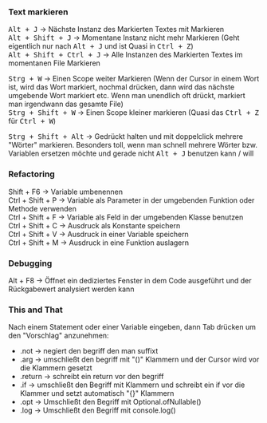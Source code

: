 ### Text markieren

<kbd>Alt + J</kbd> -> Nächste Instanz des Markierten Textes mit Markieren <br>
<kbd>Alt + Shift + J</kbd> -> Momentane Instanz nicht mehr Markieren (Geht eigentlich nur nach <kbd>Alt + J</kbd> und ist Quasi in <kbd>Ctrl + Z</kbd>)<br>
<kbd>Alt + Shift + Ctrl + J</kbd> -> Alle Instanzen des Markierten Textes im momentanen File Markieren<br>

<kbd>Strg + W</kbd> -> Einen Scope weiter Markieren (Wenn der Cursor in einem Wort ist, wird das Wort markiert, nochmal drücken, dann wird das nächste umgebende Wort markiert etc. Wenn man unendlich oft drückt, markiert man irgendwann das gesamte File)<br>
<kbd>Strg + Shift + W</kbd> -> Einen Scope kleiner markieren (Quasi das <kbd>Ctrl + Z</kbd> für <kbd>Ctrl + W</kbd>)<br>

<kbd>Strg + Shift + Alt</kbd> -> Gedrückt halten und mit doppelclick mehrere "Wörter" markieren. Besonders toll, wenn man schnell mehrere Wörter bzw. Variablen ersetzen möchte und gerade nicht <kbd>Alt + J</kbd> benutzen kann / will<br>

### Refactoring

Shift + F6 -> Variable umbenennen<br>
Ctrl + Shift + P -> Variable als Parameter in der umgebenden Funktion oder Methode verwenden<br>
Ctrl + Shift + F -> Variable als Feld in der umgebenden Klasse benutzen<br>
Ctrl + Shift + C -> Ausdruck als Konstante speichern<br>
Ctrl + Shift + V -> Ausdruck in einer Variable speichern<br>
Ctrl + Shift + M -> Ausdruck in eine Funktion auslagern<br>


### Debugging

Alt + F8 -> Öffnet ein dediziertes Fenster in dem Code ausgeführt und der Rückgabewert analysiert werden kann

### This and That

Nach einem Statement oder einer Variable eingeben, dann Tab drücken um den "Vorschlag" anzunehmen: 
- .not -> negiert den begriff den man suffixt
- .arg -> umschließt den begriff mit "()" Klammern und der Cursor wird vor die Klammern gesetzt
- .return -> schreibt ein return vor den begriff
- .if -> umschließt den Begriff mit Klammern und schreibt ein if vor die Klammer und setzt automatisch "{}" Klammern
- .opt -> Umschließt den Begriff mit Optional.ofNullable()
- .log -> Umschließt den Begriff mit console.log()
